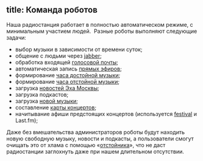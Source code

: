 title: Команда роботов
---
Наша радиостанция работает в полностью автоматическом режиме, с минимальным
участием людей.  Разные роботы выполняют следующие задачи:

- выбор музыки в зависимости от времени суток;
- общение с людьми через [jabber](/voting/);
- обработка входящей [голосовой почты](/hotline/);
- автоматическая запись [прямых эфиров](/live/);
- формирование [часа достойной музыки](/programs/hitlist/);
- формирование [часа отстойной музыки](/programs/shitlist/);
- загрузка [новостей Эха Москвы](http://echo.msk.ru/sound/lastnews.html);
- загрузка подкастов;
- загрузка [новой музыки](/music/);
- составление [карты концертов](/music/#map);
- начитывание афиши предстоящих концертов (используется [festival][] и Last.fm);

Даже без вмешательства администраторов роботы будут находить новую свободную
музыку, новости и подкасты, а пользователи смогут очищать это от хлама с помощью
«[отстойника](/programs/shitlist/)», что не даст радиостанции заглохнуть
даже при нашем длительном отсутствии.

[festival]: http://www.cstr.ed.ac.uk/projects/festival/
